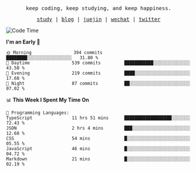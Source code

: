 <p align="center">
  <samp>
    <span>keep coding, keep studying, and keep happiness.</span>
  </samp>
</p>

<p align="center">
  <samp>
    <a href="https://github.com/ouduidui/fe-study">study</a> |
    <a href="https://deweyou.me">blog</a>  |
    <a href="https://juejin.cn/user/4309700183594366">juejin</a> |
    <a href="https://user-images.githubusercontent.com/54696834/165071004-6509e3f2-90c3-448c-9d92-3da42b0c2021.jpeg">wechat</a> |
    <a href="https://twitter.com/ouduidui">twitter</a>
  </samp>
</p>

<!--START_SECTION:waka-->
![Code Time](http://img.shields.io/badge/Code%20Time-3%2C782%20hrs%2030%20mins-blue)

**I'm an Early 🐤** 

```text
🌞 Morning                394 commits         ████████░░░░░░░░░░░░░░░░░   31.80 % 
🌆 Daytime                539 commits         ███████████░░░░░░░░░░░░░░   43.50 % 
🌃 Evening                219 commits         ████░░░░░░░░░░░░░░░░░░░░░   17.68 % 
🌙 Night                  87 commits          ██░░░░░░░░░░░░░░░░░░░░░░░   07.02 % 
```


📊 **This Week I Spent My Time On** 

```text
💬 Programming Languages: 
TypeScript               11 hrs 51 mins      ██████████████████░░░░░░░   72.43 % 
JSON                     2 hrs 4 mins        ███░░░░░░░░░░░░░░░░░░░░░░   12.68 % 
CSS                      54 mins             █░░░░░░░░░░░░░░░░░░░░░░░░   05.55 % 
JavaScript               46 mins             █░░░░░░░░░░░░░░░░░░░░░░░░   04.72 % 
Markdown                 21 mins             █░░░░░░░░░░░░░░░░░░░░░░░░   02.19 % 
```


<!--END_SECTION:waka-->
